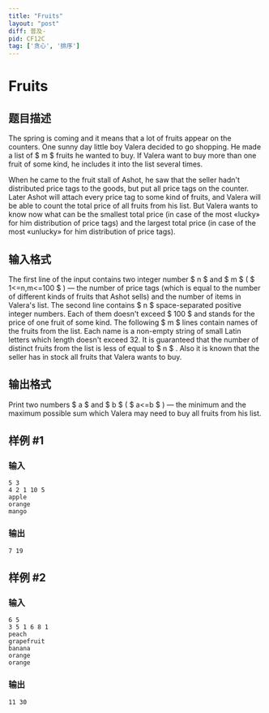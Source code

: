 ```yaml
---
title: "Fruits"
layout: "post"
diff: 普及-
pid: CF12C
tag: ['贪心', '排序']
---
```


# Fruits

## 题目描述

The spring is coming and it means that a lot of fruits appear on the counters. One sunny day little boy Valera decided to go shopping. He made a list of $ m $ fruits he wanted to buy. If Valera want to buy more than one fruit of some kind, he includes it into the list several times.

When he came to the fruit stall of Ashot, he saw that the seller hadn't distributed price tags to the goods, but put all price tags on the counter. Later Ashot will attach every price tag to some kind of fruits, and Valera will be able to count the total price of all fruits from his list. But Valera wants to know now what can be the smallest total price (in case of the most «lucky» for him distribution of price tags) and the largest total price (in case of the most «unlucky» for him distribution of price tags).

## 输入格式

The first line of the input contains two integer number $ n $ and $ m $ ( $ 1<=n,m<=100 $ ) — the number of price tags (which is equal to the number of different kinds of fruits that Ashot sells) and the number of items in Valera's list. The second line contains $ n $ space-separated positive integer numbers. Each of them doesn't exceed $ 100 $ and stands for the price of one fruit of some kind. The following $ m $ lines contain names of the fruits from the list. Each name is a non-empty string of small Latin letters which length doesn't exceed 32. It is guaranteed that the number of distinct fruits from the list is less of equal to $ n $ . Also it is known that the seller has in stock all fruits that Valera wants to buy.

## 输出格式

Print two numbers $ a $ and $ b $ ( $ a<=b $ ) — the minimum and the maximum possible sum which Valera may need to buy all fruits from his list.

## 样例 #1

### 输入

```
5 3
4 2 1 10 5
apple
orange
mango

```

### 输出

```
7 19

```

## 样例 #2

### 输入

```
6 5
3 5 1 6 8 1
peach
grapefruit
banana
orange
orange

```

### 输出

```
11 30

```

